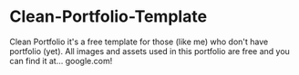 # Clean-Portfolio-Template
Clean Portfolio it's a free template for those (like me) who don't have portfolio (yet). All images and assets used in this portfolio are free and you can find it at... google.com!

